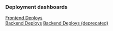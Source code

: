 ### Deployment dashboards
[Frontend Deploys](https://department-of-veterans-affairs.github.io/veteran-facing-services-tools/frontend-support-dashboard)  
[Backend Deploys](https://www.va.gov/atlas/apps/vets-api/deploy_status)
[Backend Deploys (deprecated)](https://deploy-status-dashboard.fly.dev/apps/vets-api/deploy_status)
